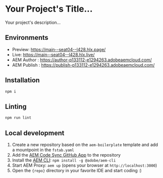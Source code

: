 # Your Project's Title...
Your project's description...

## Environments
- Preview: https://main--seat04--l428.hlx.page/
- Live: https://main--seat04--l428.hlx.live/
- AEM Author : https://author-p133112-e1294263.adobeaemcloud.com/
- AEM Publish : https://publish-p133112-e1294263.adobeaemcloud.com/

## Installation

```sh
npm i
```

## Linting

```sh
npm run lint
```

## Local development

1. Create a new repository based on the `aem-boilerplate` template and add a mountpoint in the `fstab.yaml`
1. Add the [AEM Code Sync GitHub App](https://github.com/apps/aem-code-sync) to the repository
1. Install the [AEM CLI](https://github.com/adobe/helix-cli): `npm install -g @adobe/aem-cli`
1. Start AEM Proxy: `aem up` (opens your browser at `http://localhost:3000`)
1. Open the `{repo}` directory in your favorite IDE and start coding :)
